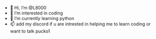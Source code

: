 - 👋 Hi, I’m @L8000
- 👀 I’m interested in coding
- 🌱 I’m currently learning python
- 📫 add my discord if u are intrested in helping me to learn coding or want to talk pucko1
